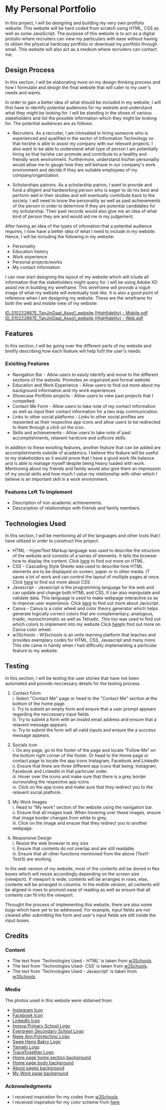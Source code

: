 # My Personal Portfolio
In this project, I will be designing and building my very own protfolio website. This website will be hard coded from scratch using HTML, CSS as well as some JavaScript. The purpose of this website is to act as a digital protolio where recruiters can view my particulars with ease without having to obtain the physical hardcopy portfolio or download my portfolio through email. This website will also act as a medium where recruiters can contact me.

## Design Process
In this section, I will be elaborating more on my design thinking process and how I formulate and design the final website that will cater to my user's needs and wants.

In order to gain a better idea of what should be included in my website, I will first have to identify potential audiences for my website and understand what they might be looking for. I will be standing in the shoes of various stakeholders and list the possible information which they might be looking for. The potential audiences are as follows:

* Recruiters. As a recruiter, I am intreseted in hiring someone who is experienced and qualified in the sector of Information Technology so that he/she is able to assist my company with our relevant projects. I also want to be able to understand what type of person I am potentially hiring so that he/she can promote and contribute to a healthy and freindly work environment. Furthermore, understand his/her personality would allow me to gauge how they will behave in our company's work environment and decide if they are suitable employees of my company/organization.

*  Scholarships patrons. As a scholarship patron, I want to provide and fund a diligent and hardworking person who is eager to do his best and perform well in their studies and will eventually contribute back to the society. I will need to know the personality as well as past achievements of the person in order to determine if they are potential candidates for my scholarship. Their past records would also give me an idea of what kind of person they are and would aid me in my judgement.

After having an idea of the types of infomation that a potential audience requires, I now have a better idea of what I need to include in my website. Hence, I will be including the following in my website:

* Personality
* Education history
* Work experience
* Personal projects/works
* My contact information

I can now start designing the layout of my website which will iclude all information that the stakeholders might query for. I will be using Adobe XD assist me in building my wireframe. This wireframe will provide a roguh image of what my website will eventually look like. It is also a good point of reference when I am designing my website. These are the wireframe for both the web and mobile view of my website:

[ID_S10222867E_TanJinDaat_Assg1_website (Highfidelity) - Mobile.pdf](https://github.com/Jin-Daat/ID-Assignment-1/files/7625237/ID_S10222867E_TanJinDaat_Assg1_website.Highfidelity.-.Mobile.pdf)
[ID_S10222867E_TanJinDaat_Assg1_website (Highfidelity) - Web.pdf](https://github.com/Jin-Daat/ID-Assignment-1/files/7625238/ID_S10222867E_TanJinDaat_Assg1_website.Highfidelity.-.Web.pdf)

## Features
In this section, I will be going over  the different parts of my website and breifly describing how each feature will help fufil the user's needs.

### Exisiting Features
* Navigation Bar - Allow users to easily identify and move to the different sections of the website. Promotes an organized and formal website
* Education and Work Experience - Allow users to find out more about my background information and my work experiences
* Showcase Portfolio projects - Allow users to view past projects that I compelted.
* Contact Me Form - Allow users to take note of my contact information as well as input their contact information for a two way communication.
* Links to other social platforms - Links to other social profiles are repsented as their respective app icons and allow users to be redirected to them through a click on the icon.
* Skills and achievements - Allow users to take note of past accomplishments, relavent hardcore and softcore skills.

In addition to these exisiting features, another feature that can be added are accomplishments outside of academics. I believe this feature will be useful to my stakeholders as it would prove that I have a good work life balance and is able to manage myself despite being heavy loaded with work. Mentioning about my friends and family would also give them an impression of my social skills and how much I value my relationship with other which I believe is an important skill in a work environment.

### Features Left To Implement
* Description of non academic achievements.
* Descsription of relationships with friends and family members.

## Technologies Used
In this section, I will be mentioning all of the languages and other tools that I have utilized in order to construct this project.

* HTML - HyperText Markup language was used to describe the structure of the website and consists of a series of elements. It tells the browser how to display the content. Click [here](https://html.spec.whatwg.org/multipage/) to find out more on HTML.
* CSS - Cascading Style Sheets was used to describe how HTML elements are to be displayed on screen, paper or in other media. IT saves a lot of work and can control the layout of multiple pages at once. Click [here](https://www.w3.org/Style/CSS/Overview.en.html) to find out more about CSS.
* Javascript - Javascript is the programming language for the web and can update and change both HTML and CSS. It can also manipulate and validate data. This language is used to make webpage interactive so as to improve user experience. Click [here](https://www.javascript.com/) to find out more about Javscript.
* Canva - Canva is a color wheel and color theory generator which helps generate logically correct colors that are complementary, analogous, triadic, monochromatic as well as Tetradic. This too was used to find out which colors to implement into my website Click [here](https://www.canva.com/colors/color-wheel/)to find out more on Canva color wheel.
* w3Schools - W3schools is an onlin learning platform that teaches and provides exemplary codes for HTML, CSS, Javascript and many more. This site came in handy when I had difficulty implementing a particular feature to my website.

## Testing
In this section, i will be testing the user stories that have not been automated and provide neccessary details for the testing process.

1. Contact Form:
    <br/>i. Select "Contact Me" page or head to the "Contact Me" section at the bottom of the home page.
    <br/>ii. Try to submit an empty form and ensure that a user prompt appears regarding the neccessary input fields.
    <br/>iii. Try to submit a form with an invalid email address and ensure that a relavent message appears.
    <br/>iv. Try to submit the form will all valid inputs and ensure the a success message appears.

2. Socials Icon
    <br/>i. On any page, go to the footer of the page and locate "Follow Me" on the bottom right corner of the footer. Or head to the Home page or contact page to locate the app icons Instagram, Facebook and LinkedIn
    <br/>ii. Ensure that there are three different app icons that being: Instagram, Facebook and LinkedIn in that particular order.
    <br/>iii. Hover over the icons and make sure that there is a grey border surrounding the respective app icons.
    <br/>iv. Click on the app icons and make sure that they redirect you to the relavent social platform.

3. My Work Images
    <br/>i. Head to "My work" section of the website using the navigation bar.
    <br/>ii. Ensure that all images load. When hovering over these images, ensure that image border changes from white to grey.
    <br/>iii. Click on the image and ensure that they redirect you to another webpage.

4. Responsive Design
    <br/>i. Resize the web browser to any size
    <br/>ii. Ensure that contents do not overlap and are still readable.
    <br/>iii. Ensure that all other functions mentioned from the above (Test1-Test3) are working.

In the web version of my website, most of the contents will be stored in flex boxes which will resize accordingly depending on the screen size (viewport). If viewport is wide, contents will be arranges in rows, else, contents will be arranged in columns. In the mobile version, all contents will be aligned in rows to promost ease of reading as well as ensure that all contents can fit into the viewport.

Throught the process of implementing this website, there are also some bugs which have yet to be addressed. For example, input fields are not cleared after submitting the form and user's input fields are still inside the input boxes.


## Credits

### Content
* The text from 'Technologies Used - HTML' is taken from [w3Schools](https://www.w3schools.com/html/html_intro.asp).
* The text from 'Technologies Used- CSS' is taken from [w3Schools](https://www.w3schools.com/css/css_intro.asp).
* The text from 'Technologies Used - Javascript' is taken from [w3Schools](https://www.w3schools.com/whatis/whatis_js.asp).

### Media
The photos used in this website were obtained from:
* [Instagram Icon](https://brandpalettes.com/wp-content/uploads/2018/10/Instagram.png?ezimgfmt=ng:webp/ngcb1/rs:device/rscb1-1)
* [Facebook Icon](https://brandpalettes.com/wp-content/uploads/2018/05/facebook_color_codes-300x300.png?ezimgfmt=rs:300x300/rscb1/ng:webp/ngcb1)
* [LinkedIn Icon](https://cdn-icons-png.flaticon.com/512/174/174857.png)
* [Innova Primary School Logo](https://innovapri.moe.edu.sg/school-song-crest/)
* [Evergreen Secondary School Logo](https://evergreensec.moe.edu.sg/)
* [Ngee Ann Polytechnic Logo](https://www.np.edu.sg/Pages/default.aspx)
* [Swee Heng Bakry Logo](https://payalebarsquare.sg/directory/swee-heng-bakery-1989-classic/)
* [Yamato Logo](https://www.yamatoamerica.com/about-us/the-yamato-cat/)
* [TraceTogether Logo](https://play.google.com/store/apps/details?id=sg.gov.tech.bluetrace&hl=en_US&gl=US)
* [Home page home section background](https://i.pinimg.com/originals/2c/4b/d8/2c4bd83620ea9b7fca769f5f2df69dfe.jpg)
* [Home page body background](https://images.unsplash.com/photo-1551554781-c46200ea959d?ixlib=rb-1.2.1&ixid=MnwxMjA3fDB8MHxleHBsb3JlLWZlZWR8Mnx8fGVufDB8fHx8&w=1000&q=80)
* [About pages background](https://www.google.com/search?sa=G&hl=en&tbs=simg:CAQS8gEJDgi_1KAbkg7Ua5gELELCMpwgaOgo4CAQSFMcdvD23FLcD4yj0DYMS2yP2BPcrGho_1uWpsGbCxda9i3W-bpuNO1omk-xqKhSikKiAFMAQMCxCOrv4IGgoKCAgBEgSg1dHVDAsQne3BCRqGAQodCgpob3Jpem9udGFs2qWI9gMLCgkvYS8ybXF2emMKGwoIdmVydGljYWzapYj2AwsKCS9hLzRoaDNwMAoXCgRoYXJk2qWI9gMLCgkvYS9iNXk1ZzIKGQoHZHJhd2luZ9qliPYDCgoIL20vMDJjc2YKFAoDYXJ02qWI9gMJCgcvbS8wamp3DA&sxsrf=AOaemvIf42r_LyfI3-SX1NyOhqPGQv75FA:1638281184531&q=Stationery&tbm=isch&ved=2ahUKEwjn6K6AocD0AhX9FbcAHWFSDxQQwg4oAHoECAEQMg&biw=1920&bih=947&dpr=1#imgrc=HZ4-0I9rn70ymM)
* [My Work page background](https://stock.adobe.com/es/images/seamless-pattern-with-school-stationery-drawn-with-black-contour-lines-on-white-background-backdrop-with-items-for-education-monochrome-vector-illustration-in-linear-style-for-textile-print/221978909) 

### Acknowledgments
* I received inspiration for my codes from [w3Schools](https://www.w3schools.com/)
* I received inspiration for my color scheme from [here](https://99designs.com.sg/blog/tips/website-color-schemes/)
